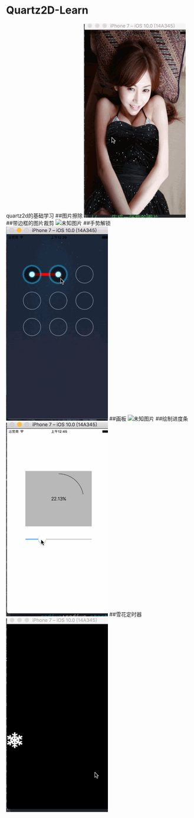 # Quartz2D-Learn
quartz2d的基础学习
##图片擦除
![未知图片](https://github.com/Rochester-Ting/Picture/blob/master/tupiancachu.gif)
##带边框的图片裁剪
![未知图片](https://github.com/Rochester-Ting/Picture/blob/master/caijiandaibiankuang.gif)
##手势解锁
![未知图片](https://github.com/Rochester-Ting/Picture/blob/master/shoushijiesuo.gif)
##画板
![未知图片]()
##绘制进度条
![未知图片](https://github.com/Rochester-Ting/Picture/blob/master/jindutiao.gif)
##雪花定时器
![未知图片](https://github.com/Rochester-Ting/Picture/blob/master/xuehua.gif)
